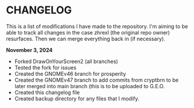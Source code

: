 # CHANGELOG

This is a list of modifications I have made to the repository. 
I'm aiming to be able to track all changes in the case zhrexl (the original repo owner) resurfaces. Then we can merge everything back in (if necessary).

**November 3, 2024**
- Forked DrawOnYourScreen2 (all branches)
- Tested the fork for issues
- Created the GNOMEv46 branch for prosperity
- Created the GNOMEv47 branch to add commits from cryptbrn to be later merged into main branch (this is to be uploaded to G.E.O.
- Created this changelog file
- Created backup directory for any files that I modify.
